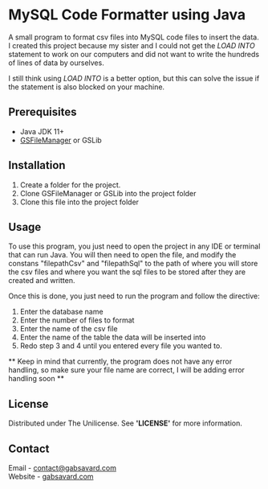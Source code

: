 # MySQL Code Formatter using Java
A small program to format csv files into MySQL code files to insert the data. I created this project because my
sister and I could not get the <em>LOAD INTO</em> statement to work on our computers and did not want to write
the hundreds of lines of data by ourselves.

I still think using <em>LOAD INTO</em> is a better option, but this can solve the issue if the statement is also
blocked on your machine.

## Prerequisites
- Java JDK 11+
- <a href="https://github.com/Sp0k/GSFileManager/tree/main" target="_blank">GSFileManager</a> or GSLib

## Installation
1. Create a folder for the project.
2. Clone GSFileManager or GSLib into the project folder
3. Clone this file into the project folder

## Usage
To use this program, you just need to open the project in any IDE or terminal that can run Java. You will then
need to open the file, and modify the constans "filepathCsv" and "filepathSql" to the path of where you will store
the csv files and where you want the sql files to be stored after they are created and written.

Once this is done, you just need to run the program and follow the directive:
1. Enter the database name
2. Enter the number of files to format
3. Enter the name of the csv file
4. Enter the name of the table the data will be inserted into
5. Redo step 3 and 4 until you entered every file you wanted to.

** Keep in mind that currently, the program does not have any error handling, so make sure your file name are correct,
I will be adding error handling soon **

## License
Distributed under The Unilicense. See <b>'LICENSE'</b> for more information.

## Contact
Email - contact@gabsavard.com<br>
Website - <a href="https://gabsavard.com" target="_blank">gabsavard.com</a>
